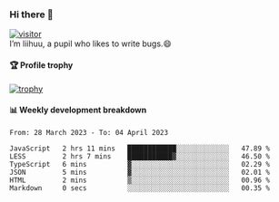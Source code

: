 ### Hi there 👋
[![visitor](https://visitor-badge.glitch.me/badge?page_id=liihuu&right_color=blue)](https://github.com/liihuu)<br>
I’m liihuu, a pupil who likes to write bugs.😄


#### 🏆 Profile trophy
[![trophy](https://github-profile-trophy.vercel.app?username=liihuu&margin-w=16&margin-h=16&rank=-C,-B)](https://github.com/liihuu)


#### 📊 Weekly development breakdown
<!--START_SECTION:waka-->

```text
From: 28 March 2023 - To: 04 April 2023

JavaScript   2 hrs 11 mins   ████████████░░░░░░░░░░░░░   47.89 %
LESS         2 hrs 7 mins    ███████████▓░░░░░░░░░░░░░   46.50 %
TypeScript   6 mins          ▓░░░░░░░░░░░░░░░░░░░░░░░░   02.29 %
JSON         5 mins          ▓░░░░░░░░░░░░░░░░░░░░░░░░   02.01 %
HTML         2 mins          ▒░░░░░░░░░░░░░░░░░░░░░░░░   00.96 %
Markdown     0 secs          ░░░░░░░░░░░░░░░░░░░░░░░░░   00.35 %
```

<!--END_SECTION:waka-->

<!--
**liihuu/liihuu** is a ✨ _special_ ✨ repository because its `README.md` (this file) appears on your GitHub profile.

Here are some ideas to get you started:

- 🔭 I’m currently working on ...
- 🌱 I’m currently learning ...
- 👯 I’m looking to collaborate on ...
- 🤔 I’m looking for help with ...
- 💬 Ask me about ...
- 📫 How to reach me: ...
- 😄 Pronouns: ...
- ⚡ Fun fact: ...
-->
